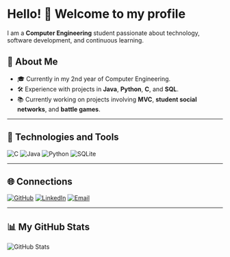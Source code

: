 # Hello! 👋 Welcome to my profile

I am a **Computer Engineering** student passionate about technology, software development, and continuous learning.

## 🌟 About Me
- 🎓 Currently in my 2nd year of Computer Engineering.
- 🛠 Experience with projects in **Java**, **Python**, **C**, and **SQL**.
- 📚 Currently working on projects involving **MVC**, **student social networks**, and **battle games**.

---

## 🚀 Technologies and Tools
![C](https://img.shields.io/badge/-C-00599C?logo=c&logoColor=white&style=flat)
![Java](https://img.shields.io/badge/-Java-007396?logo=java&logoColor=white&style=flat)
![Python](https://img.shields.io/badge/-Python-FFD43B?logo=python&logoColor=darkgreen&style=flat)
![SQLite](https://img.shields.io/badge/-SQLite-003B57?logo=sqlite&logoColor=white&style=flat)

---

## 🌐 Connections
[![GitHub](https://img.shields.io/badge/-GitHub-181717?logo=github&logoColor=white&style=flat)](https://github.com/dutra1904)
[![LinkedIn](https://img.shields.io/badge/-LinkedIn-0077B5?logo=linkedin&logoColor=white&style=flat)](linkedin.com/in/maria-clara-dutra-338876230)
[![Email](https://img.shields.io/badge/-Email-D14836?logo=gmail&logoColor=white&style=flat)](mailto:dutramaria165@gmail.com)

---

## 📊 My GitHub Stats
![GitHub Stats](https://github-readme-stats.vercel.app/api?username=dutra1904&show_icons=true&theme=dark)



<!--
**dutra1904/dutra1904** is a ✨ _special_ ✨ repository because its `README.md` (this file) appears on your GitHub profile.

Here are some ideas to get you started:

- 🔭 I’m currently working on ...
- 🌱 I’m currently learning ...
- 👯 I’m looking to collaborate on ...
- 🤔 I’m looking for help with ...
- 💬 Ask me about ...
- 📫 How to reach me: ...
- 😄 Pronouns: ...
- ⚡ Fun fact: ...
-->

